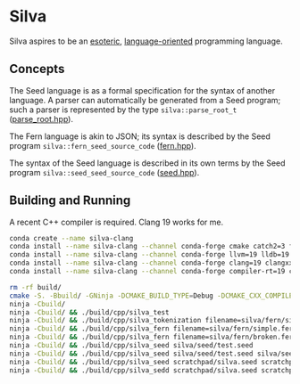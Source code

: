 # Silva

Silva aspires to be an [esoteric](https://en.wikipedia.org/wiki/Esoteric_programming_language),
[language-oriented](https://en.wikipedia.org/wiki/Language-oriented_programming) programming
language.


## Concepts

The Seed language is as a formal specification for the syntax of another language. A parser can
automatically be generated from a Seed program; such a parser is represented by the type
`silva::parse_root_t` ([parse_root.hpp](cpp/parse_root.hpp)).

The Fern language is akin to JSON; its syntax is described by the Seed program
`silva::fern_seed_source_code` ([fern.hpp](cpp/fern.hpp)).

The syntax of the Seed language is described in its own terms by the Seed program
`silva::seed_seed_source_code` ([seed.hpp](cpp/seed.hpp)).

## Building and Running

A recent C++ compiler is required. Clang 19 works for me.

```bash
conda create --name silva-clang
conda install --name silva-clang --channel conda-forge cmake catch2=3 fmt boost
conda install --name silva-clang --channel conda-forge llvm=19 lldb=19 llvm-tools=19
conda install --name silva-clang --channel conda-forge clang=19 clangxx=19 clang-tools=19
conda install --name silva-clang --channel conda-forge compiler-rt=19 compiler-rt_linux-64=19
```

```bash
rm -rf build/
cmake -S. -Bbuild/ -GNinja -DCMAKE_BUILD_TYPE=Debug -DCMAKE_CXX_COMPILER=clang++ -DCMAKE_C_COMPILER=clang
ninja -Cbuild/
ninja -Cbuild/ && ./build/cpp/silva_test
ninja -Cbuild/ && ./build/cpp/silva_tokenization filename=silva/fern/simple.fern
ninja -Cbuild/ && ./build/cpp/silva_fern filename=silva/fern/simple.fern process=direct/string root-based=false
ninja -Cbuild/ && ./build/cpp/silva_fern filename=silva/fern/broken.fern process=direct/string root-based=true
ninja -Cbuild/ && ./build/cpp/silva_seed silva/seed/test.seed
ninja -Cbuild/ && ./build/cpp/silva_seed silva/seed/test.seed silva/seed/test.code
ninja -Cbuild/ && ./build/cpp/silva_seed scratchpad/silva.seed scratchpad/test-01.silva
ninja -Cbuild/ && ./build/cpp/silva_sedd scratchpad/silva.seed scratchpad/std.silva
```
